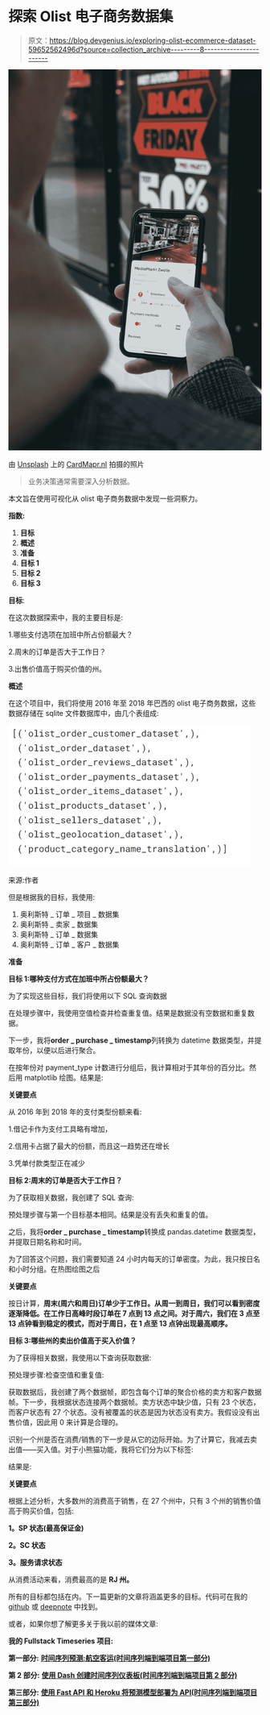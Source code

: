 # 探索 Olist 电子商务数据集

> 原文：<https://blog.devgenius.io/exploring-olist-ecommerce-dataset-59652562496d?source=collection_archive---------8----------------------->

![](img/1595030929bec9b3f76d5243be078407.png)

由 [Unsplash](https://unsplash.com?utm_source=medium&utm_medium=referral) 上的 [CardMapr.nl](https://unsplash.com/@cardmapr?utm_source=medium&utm_medium=referral) 拍摄的照片

> 业务决策通常需要深入分析数据。

本文旨在使用可视化从 olist 电子商务数据中发现一些洞察力。

**指数:**

1.  **目标**
2.  **概述**
3.  **准备**
4.  **目标 1**
5.  **目标 2**
6.  **目标 3**

**目标**:

在这次数据探索中，我的主要目标是:

1.哪些支付选项在加班中所占份额最大？

2.周末的订单是否大于工作日？

3.出售价值高于购买价值的州。

**概述**

在这个项目中，我们将使用 2016 年至 2018 年巴西的 olist 电子商务数据，这些数据存储在 sqlite 文件数据库中，由几个表组成:

![](img/12cae2b6203b3713aaf516852dfa37be.png)

来源:作者

但是根据我的目标，我使用:

1.  奥利斯特 _ 订单 _ 项目 _ 数据集
2.  奥利斯特 _ 卖家 _ 数据集
3.  奥利斯特 _ 订单 _ 数据集
4.  奥利斯特 _ 订单 _ 客户 _ 数据集

**准备**

**目标 1:哪种支付方式在加班中所占份额最大？**

为了实现这些目标，我们将使用以下 SQL 查询数据

在处理步骤中，我使用空值检查并检查重复值。结果是数据没有空数据和重复数据。

下一步，我将**order _ purchase _ timestamp**列转换为 datetime 数据类型，并提取年份，以便以后进行聚合。

在按年份对 payment_type 计数进行分组后，我计算相对于其年份的百分比。然后用 matplotlib 绘图。结果是:

**关键要点**

从 2016 年到 2018 年的支付类型份额来看:

1.借记卡作为支付工具略有增加，

2.信用卡占据了最大的份额，而且这一趋势还在增长

3.凭单付款类型正在减少

**目标 2:周末的订单是否大于工作日？**

为了获取相关数据，我创建了 SQL 查询:

预处理步骤与第一个目标基本相同。结果是没有丢失和重复的值。

之后，我将**order _ purchase _ timestamp**转换成 pandas.datetime 数据类型，并提取日期名称和时间。

为了回答这个问题，我们需要知道 24 小时内每天的订单密度。为此，我只按日名和小时分组。在热图绘图之后

**关键要点**

按日计算，**周末(周六和周日)订单少于工作日。从周一到周日，我们可以看到密度逐渐降低。在工作日高峰时段订单在 7 点到 13 点之间。对于周六，我们在 3 点至 13 点钟看到稳定的模式，而对于周日，在 1 点至 13 点钟出现最高顺序。**

**目标 3:哪些州的卖出价值高于买入价值？**

为了获得相关数据，我使用以下查询获取数据:

预处理步骤:检查空值和重复值:

获取数据后，我创建了两个数据帧，即包含每个订单的聚合价格的卖方和客户数据帧。下一步，我根据状态连接两个数据帧。卖方状态中缺少值，只有 23 个状态，而客户状态有 27 个状态。没有被覆盖的状态是因为状态没有卖方。我假设没有出售价值，因此用 0 来计算是合理的。

识别一个州是否在消费/销售的下一步是从它的边际开始。为了计算它，我减去卖出值——买入值。对于小熊猫功能，我将它们分为以下标签:

结果是:

**关键要点**

根据上述分析，大多数州的消费高于销售，在 27 个州中，只有 3 个州的销售价值高于购买价值，包括:

**1。SP 状态(最高保证金)**

**2。SC 状态**

**3。服务请求状态**

从消费活动来看，消费最高的是 **RJ 州。**

所有的目标都包括在内。下一篇更新的文章将涵盖更多的目标。代码可在我的 [github](https://github.com/fakhrirobi/olist_data_report) 或 [deepnote](https://deepnote.com/workspace/fakhrirobi-dd7ad1e4-0582-43be-86e2-12ce5f9bacb3/project/Olist-eb1ca835-0abf-4be1-b9fa-478f699ea927/%2Folist_wrangling_notebook.ipynb) 中找到。

或者，如果你想了解更多关于我以前的媒体文章:

**我的 Fullstack Timeseries 项目:**

**第一部分:** [**时间序列预测:航空客运(时间序列端到端项目第一部分)**](/time-series-forecasting-passenger-air-traffic-time-series-project-part-1-da51d4e8520a)

**第 2 部分:** [**使用 Dash 创建时间序列仪表板(时间序列端到端项目第 2 部分)**](https://medium.com/@fakhrirobi.fra/create-timeseries-dashboard-using-dash-timeseries-end-to-end-project-part-2-38f0319e952?source=your_stories_page----------------------------------------)

**第三部分:** [**使用 Fast API 和 Heroku 将预测模型部署为 API(时间序列端到端项目第三部分)**](/deploy-forecasting-model-as-api-with-fast-api-and-heroku-timeseries-end-to-end-project-part-3-34692d980c3?source=your_stories_page----------------------------------------)